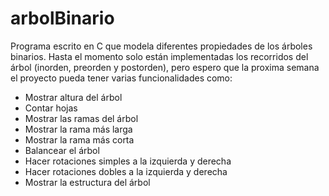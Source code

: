 arbolBinario
============

Programa escrito en C que modela diferentes propiedades de los árboles binarios. Hasta el momento solo están
implementadas los recorridos del árbol (inorden, preorden y postorden), pero espero que la proxima semana el 
proyecto pueda tener varias funcionalidades como:

- Mostrar altura del árbol
- Contar hojas
- Mostrar las ramas del árbol
- Mostrar la rama más larga
- Mostrar la rama más corta
- Balancear el árbol
- Hacer rotaciones simples a la izquierda y derecha
- Hacer rotaciones dobles a la izquierda y derecha
- Mostrar la estructura del árbol

